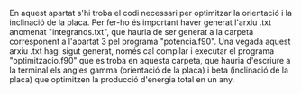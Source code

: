 En aquest apartat s'hi troba el codi necessari per optimitzar la orientació i la inclinació de la placa. Per fer-ho és important haver generat l'arxiu .txt anomenat "integrands.txt", que hauria de ser generat a la carpeta corresponent a l'apartat 3 pel programa "potencia.f90". Una vegada aquest arxiu .txt hagi sigut generat, només cal compilar i executar el programa "optimitzacio.f90" que es troba en aquesta carpeta, que hauria d'escriure a la terminal els angles gamma (orientació de la placa) i beta (inclinació de la placa) que optimitzen la producció d'energia total en un any.

